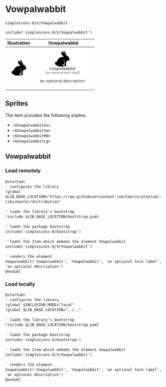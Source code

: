 # Vowpalwabbit


```text
simpleicons-8/V/Vowpalwabbit
```

```text
include('simpleicons-8/V/Vowpalwabbit')
```



| Illustration | Vowpalwabbit |
| :---: | :---: |
| ![illustration for Illustration](../../simpleicons-8/V/Vowpalwabbit.png) | ![illustration for Vowpalwabbit](../../simpleicons-8/V/Vowpalwabbit.Local.png) |



## Sprites
The item provides the following sriptes:

- `<$VowpalwabbitXs>`
- `<$VowpalwabbitSm>`
- `<$VowpalwabbitMd>`
- `<$VowpalwabbitLg>`





## Vowpalwabbit

### Load remotely
```plantuml
@startuml
' configures the library
!global $LIB_BASE_LOCATION="https://raw.githubusercontent.com/tmorin/plantuml-libs/master/distribution"

' loads the library's bootstrap
!include $LIB_BASE_LOCATION/bootstrap.puml

' loads the package bootstrap
include('simpleicons-8/bootstrap')

' loads the Item which embeds the element Vowpalwabbit
include('simpleicons-8/V/Vowpalwabbit')

' renders the element
Vowpalwabbit('Vowpalwabbit', 'Vowpalwabbit', 'an optional tech label', 'an optional description')
@enduml
```

### Load locally
```plantuml
@startuml
' configures the library
!global $INCLUSION_MODE="local"
!global $LIB_BASE_LOCATION="../.."

' loads the library's bootstrap
!include $LIB_BASE_LOCATION/bootstrap.puml

' loads the package bootstrap
include('simpleicons-8/bootstrap')

' loads the Item which embeds the element Vowpalwabbit
include('simpleicons-8/V/Vowpalwabbit')

' renders the element
Vowpalwabbit('Vowpalwabbit', 'Vowpalwabbit', 'an optional tech label', 'an optional description')
@enduml
```

